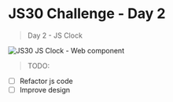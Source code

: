 # JS30 Challenge - Day 2
> Day 2 - JS Clock

![JS30 JS Clock - Web component](https://i.imgur.com/GUBXnXo.jpg)

> TODO:
- [ ] Refactor js code
- [ ] Improve design